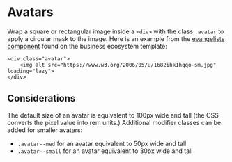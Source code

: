 # Avatars

Wrap a square or rectangular image inside a `<div>` with the class `.avatar` to apply a circular mask to the image. Here is an example from the [evangelists component](../components/evangelists.md) found on the business ecosystem template:

```
<div class="avatar">
    <img alt src="https://www.w3.org/2006/05/u/1682ihk1hqqo-sm.jpg" loading="lazy">
</div>
```

## Considerations

The default size of an avatar is equivalent to 100px wide and tall (the CSS converts the pixel value into rem units.) Additional modifier classes can be added for smaller avatars:

- `.avatar--med` for an avatar equivalent to 50px wide and tall
- `.avatar--small` for an avatar equivalent to 30px wide and tall